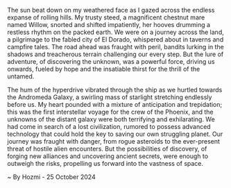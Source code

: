 
The sun beat down on my weathered face as I gazed across the endless expanse of rolling hills. My trusty steed, a magnificent chestnut mare named Willow, snorted and shifted impatiently, her hooves drumming a restless rhythm on the packed earth. We were on a journey across the land, a pilgrimage to the fabled city of El Dorado, whispered about in taverns and campfire tales. The road ahead was fraught with peril, bandits lurking in the shadows and treacherous terrain challenging our every step. But the lure of adventure, of discovering the unknown, was a powerful force, driving us onwards, fueled by hope and the insatiable thirst for the thrill of the untamed. 

The hum of the hyperdrive vibrated through the ship as we hurtled towards the Andromeda Galaxy, a swirling mass of starlight stretching endlessly before us.  My heart pounded with a mixture of anticipation and trepidation; this was the first interstellar voyage for the crew of the Phoenix, and the unknowns of the distant galaxy were both terrifying and exhilarating. We had come in search of a lost civilization, rumored to possess advanced technology that could hold the key to saving our own struggling planet. Our journey was fraught with danger, from rogue asteroids to the ever-present threat of hostile alien encounters. But the possibilities of discovery, of forging new alliances and uncovering ancient secrets, were enough to outweigh the risks, propelling us forward into the vastness of space. 

~ By Hozmi - 25 October 2024
